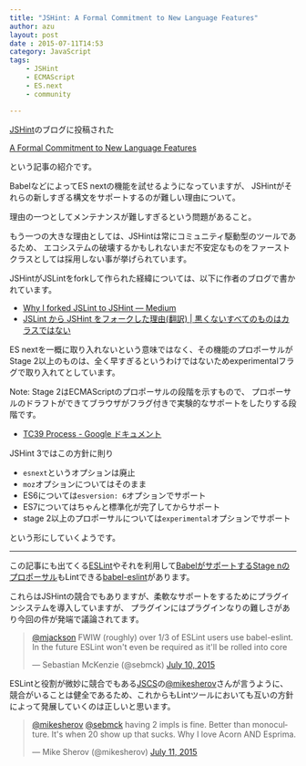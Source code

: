 ```yaml
---
title: "JSHint: A Formal Commitment to New Language Features"
author: azu
layout: post
date : 2015-07-11T14:53
category: JavaScript
tags:
    - JSHint
    - ECMAScript
    - ES.next
    - community

---
```


[JSHint](http://jshint.com/ "JSHint, a JavaScript Code Quality Tool")のブログに投稿された

[A Formal Commitment to New Language Features](http://jshint.com/blog/new-lang-features/ "A Formal Commitment to New Language Features")

という記事の紹介です。

BabelなどによってES nextの機能を試せるようになっていますが、
JSHintがそれらの新しすぎる構文をサポートするのが難しい理由について。

理由の一つとしてメンテナンスが難しすぎるという問題があること。

もう一つの大きな理由としては、JSHintは常にコミュニティ駆動型のツールであるため、
エコシステムの破壊するかもしれないまだ不安定なものをファーストクラスとしては採用しない事が挙げられています。

JSHintがJSLintをforkして作られた経緯については、以下に作者のブログで書かれています。

- [Why I forked JSLint to JSHint — Medium](https://medium.com/@valueof/why-i-forked-jslint-to-jshint-73a72fd3612 "Why I forked JSLint to JSHint — Medium")
- [JSLint から JSHint をフォークした理由(翻訳) | 黒くないすべてのものはカラスではない](http://blog.node.ws/?p=1379 "JSLint から JSHint をフォークした理由(翻訳) | 黒くないすべてのものはカラスではない")

ES nextを一概に取り入れないという意味ではなく、その機能のプロポーサルがStage 2以上のものは、全く早すぎるというわけではないためexperimentalフラグで取り入れてとしています。

Note: Stage 2はECMAScriptのプロポーサルの段階を示すもので、
プロポーサルのドラフトができてブラウザがフラグ付きで実験的なサポートをしたりする段階です。

- [TC39 Process - Google ドキュメント](https://docs.google.com/document/d/1QbEE0BsO4lvl7NFTn5WXWeiEIBfaVUF7Dk0hpPpPDzU/edit?pli=1 "TC39 Process - Google ドキュメント")

JSHint 3ではこの方針に則り

- `esnext`というオプションは廃止
- `moz`オプションについてはそのまま
- ES6については`esversion: 6`オプションでサポート
- ES7についてはちゃんと標準化が完了してからサポート
- stage 2以上のプロポーサルについては`experimental`オプションでサポート

という形にしていくようです。

----

この記事にも出てくる[ESLint](https://github.com/eslint/eslint "ESLint")やそれを利用して[BabelがサポートするStage nのプロポーサル](http://babeljs.io/blog/2015/03/31/5.0.0/ "5.0.0 Released · Babel")もLintできる[babel-eslint](https://github.com/babel/babel-eslint "babel-eslint")があります。

これらはJSHintの競合でもありますが、柔軟なサポートをするためにプラグインシステムを導入していますが、
プラグインにはプラグインなりの難しさがあり今回の件が発端で議論されてます。

<blockquote class="twitter-tweet" lang="en"><p lang="en" dir="ltr"><a href="https://twitter.com/mjackson">@mjackson</a> FWIW (roughly) over 1/3 of ESLint users use babel-eslint. In the future ESLint won&#39;t even be required as it&#39;ll be rolled into core</p>&mdash; Sebastian McKenzie (@sebmck) <a href="https://twitter.com/sebmck/status/619607489252880384">July 10, 2015</a></blockquote>
<script async src="//platform.twitter.com/widgets.js" charset="utf-8"></script>

ESLintと役割が微妙に競合でもある[JSCS](https://github.com/jscs-dev/node-jscs "JSCS")の[@mikesherov](https://twitter.com/mikesherov "@mikesherov")さんが言うように、
競合がいることは健全であるため、これからもLintツールにおいても互いの方針によって発展していくのは正しいと思います。

<blockquote class="twitter-tweet" lang="en"><p lang="en" dir="ltr"><a href="https://twitter.com/mikesherov">@mikesherov</a> <a href="https://twitter.com/sebmck">@sebmck</a> having 2 impls is fine. Better than monoculture. It&#39;s when 20 show up that sucks. Why I love Acorn AND Esprima.</p>&mdash; Mike Sherov (@mikesherov) <a href="https://twitter.com/mikesherov/status/619694583476322304">July 11, 2015</a></blockquote>
<script async src="//platform.twitter.com/widgets.js" charset="utf-8"></script>
